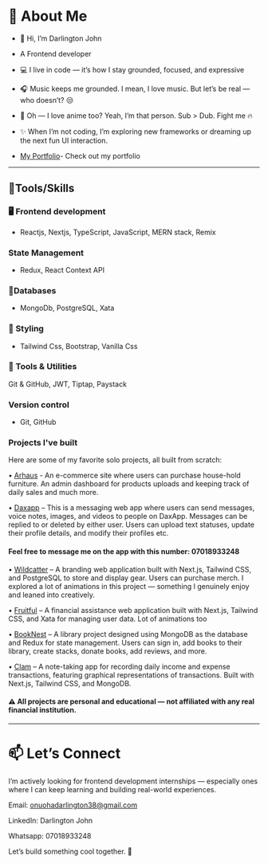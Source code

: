 # 🌟 About Me

- 👋 Hi, I’m Darlington John
-  A Frontend developer 
-  💻 I live in code — it’s how I stay grounded, focused, and expressive
-  🎧 Music keeps me grounded. I mean, I love music. But let’s be real — who doesn’t? 😒
-  🎌 Oh — I love anime too? Yeah, I’m that person. Sub > Dub. Fight me 🔥
-  ✨ When I’m not coding, I’m exploring new frameworks or dreaming up the next fun UI interaction.

-  [My Portfolio](https://darlington-john.framer.website/)- Check out my portfolio

---

## 🚀Tools/Skills

### 🖥️ Frontend development
- Reactjs, Nextjs, TypeScript, JavaScript, MERN stack, Remix
  
### State Management
- Redux, React Context API

### 💾Databases
- MongoDb, PostgreSQL, Xata

### 🎨 Styling
- Tailwind Css, Bootstrap, Vanilla Css

### 🧰 Tools & Utilities
Git & GitHub, JWT, Tiptap, Paystack

### Version control
- Git, GitHub  

### Projects I've built
Here are some of my favorite solo projects, all built from scratch:

•	[Arhaus](https://darlington-arhaus.vercel.app/) -   An e-commerce site where users can purchase house-hold furniture. An admin dashboard for products uploads and keeping track of daily sales and much more.

•	[Daxapp](https://daxapp.vercel.app/) – This is a messaging web app where users can send messages, voice notes, images, and videos to people on DaxApp. Messages can be replied to or deleted by either user. Users can upload text statuses, update their profile details, and modify their profiles etc. 
 #### Feel free to message me on the app with this number: 07018933248

•	[Wildcatter](https://darlington-wildcatter.vercel.app/) – A branding web application built with Next.js, Tailwind CSS, and PostgreSQL to store and display gear. Users can purchase merch. I explored a lot of animations in this project — something I genuinely enjoy and leaned into creatively.

•	[Fruitful](https://darlington-fruitful.vercel.app/) – A financial assistance web application built with Next.js, Tailwind CSS, and Xata for managing user data. Lot of animations too

•	[BookNest](https://darlington-booknest.vercel.app/) – A library project designed using MongoDB as the database and Redux for state management. Users can sign in, add books to their library, create stacks, donate books, add reviews, and more.

•	 [Clam](https://darlington-clam.vercel.app/) – A note-taking app for recording daily income and expense transactions, featuring graphical representations of transactions. Built with Next.js, Tailwind CSS, and MongoDB.

#### ⚠️ All projects are personal and educational — not affiliated with any real financial institution.

---

# 📫 Let’s Connect
I’m actively looking for frontend development internships — especially ones where I can keep learning and building real-world experiences.

Email: onuohadarlington38@gmail.com

LinkedIn: Darlington John

Whatsapp: 07018933248

Let’s build something cool together. 🚀
